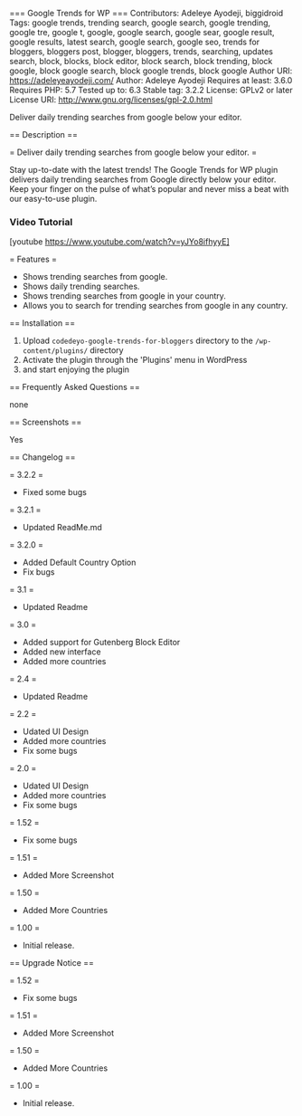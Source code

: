 === Google Trends for WP ===
Contributors: Adeleye Ayodeji, biggidroid
Tags: google trends, trending search, google search, google trending, google tre, google t, google, google search, google sear, google result, google results, latest search, google search, google seo, trends for bloggers, bloggers post, blogger, bloggers, trends, searching, updates search, block, blocks, block editor, block search, block trending, block google, block google search, block google trends, block google
Author URI: https://adeleyeayodeji.com/
Author: Adeleye Ayodeji
Requires at least: 3.6.0
Requires PHP: 5.7
Tested up to: 6.3
Stable tag: 3.2.2
License: GPLv2 or later
License URI: http://www.gnu.org/licenses/gpl-2.0.html

Deliver daily trending searches from google below your editor.

== Description ==

= Deliver daily trending searches from google below your editor. =

Stay up-to-date with the latest trends! The Google Trends for WP plugin delivers daily trending searches from Google directly below your editor. Keep your finger on the pulse of what’s popular and never miss a beat with our easy-to-use plugin.

### Video Tutorial

[youtube https://www.youtube.com/watch?v=yJYo8ifhyyE]

= Features =

- Shows trending searches from google.
- Shows daily trending searches.
- Shows trending searches from google in your country.
- Allows you to search for trending searches from google in any country.

== Installation ==

1. Upload `codedeyo-google-trends-for-bloggers` directory to the `/wp-content/plugins/` directory
2. Activate the plugin through the 'Plugins' menu in WordPress
3. and start enjoying the plugin

== Frequently Asked Questions ==

none

== Screenshots ==

Yes

== Changelog ==

= 3.2.2 =

- Fixed some bugs

= 3.2.1 =

- Updated ReadMe.md

= 3.2.0 =

- Added Default Country Option
- Fix bugs

= 3.1 =

- Updated Readme

= 3.0 =

- Added support for Gutenberg Block Editor
- Added new interface
- Added more countries

= 2.4 =

- Updated Readme

= 2.2 =

- Udated UI Design
- Added more countries
- Fix some bugs

= 2.0 =

- Udated UI Design
- Added more countries
- Fix some bugs

= 1.52 =

- Fix some bugs

= 1.51 =

- Added More Screenshot

= 1.50 =

- Added More Countries

= 1.00 =

- Initial release.

== Upgrade Notice ==

= 1.52 =

- Fix some bugs

= 1.51 =

- Added More Screenshot

= 1.50 =

- Added More Countries

= 1.00 =

- Initial release.
